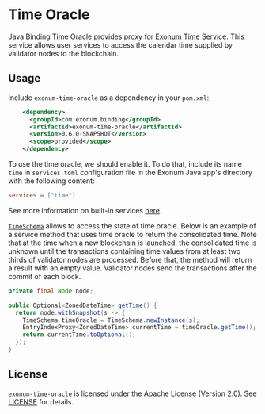 # Time Oracle

Java Binding Time Oracle provides proxy for [Exonum Time Service][exonum-time].
This service allows user services to access the calendar time supplied by validator nodes to the
blockchain.

## Usage

Include `exonum-time-oracle` as a dependency in your `pom.xml`:

```xml
    <dependency>
      <groupId>com.exonum.binding</groupId>
      <artifactId>exonum-time-oracle</artifactId>
      <version>0.6.0-SNAPSHOT</version>
      <scope>provided</scope>
    </dependency>
```

To use the time oracle, we should enable it. To do that, include its name `time` in
`services.toml` configuration file in the Exonum Java app's directory with the following content:

```toml
services = ["time"]
```

See more information on built-in services [here][built-in-services].

[`TimeSchema`][time-schema-javadoc] allows to access the state of time oracle.
Below is an example of a service method that uses time oracle to return the consolidated time. Note
that at the time when a new blockchain is launched, the consolidated time is unknown until the
transactions containing time values from at least two thirds of validator nodes are processed.
Before that, the method will return a result with an empty value. Validator nodes send the
transactions after the commit of each block.

```java
private final Node node;

public Optional<ZonedDateTime> getTime() {
  return node.withSnapshot(s -> {
    TimeSchema timeOracle = TimeSchema.newInstance(s);
    EntryIndexProxy<ZonedDateTime> currentTime = timeOracle.getTime();
    return currentTime.toOptional();
  });
}
```

## License

`exonum-time-oracle` is licensed under the
Apache License (Version 2.0).
See [LICENSE](../../LICENSE) for details.

[exonum-time]: https://exonum.com/doc/version/0.10/advanced/time/
[built-in-services]: https://exonum.com/doc/version/0.10/get-started/java-binding/#built-in-services
[time-schema-javadoc]: https://exonum.com/doc/api/java-time-oracle/0.5.0/com/exonum/binding/time/TimeSchema.html
